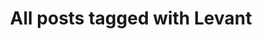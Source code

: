---
layout: tag
title: "All posts tagged with Levant"
permalink: /weblog/tags/levant/
taxonomy: Levant
---